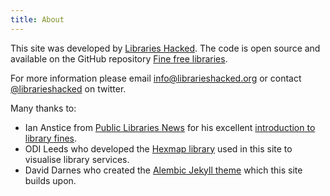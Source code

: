 ```yaml
---
title: About
---
```


This site was developed by [Libraries Hacked](https://www.Librarieshacked.org). The code is open source and available on the GitHub repository [Fine free libraries](https://github.com/LibrariesHacked/fine-free-libraries).

For more information please email [info@librarieshacked.org](mailto:info@librarieshacked.org) or contact [@librarieshacked](https://twitter.com/librarieshacked) on twitter.

Many thanks to:

- Ian Anstice from [Public Libraries News](https://www.publiclibrariesnews.com/) for his excellent [introduction to library fines](/introduction).
- ODI Leeds who developed the [Hexmap library](https://odileeds.github.io/odi.hexmap.js/) used in this site to visualise library services.
- David Darnes who created the [Alembic Jekyll theme](https://alembic.darn.es/) which this site builds upon.
